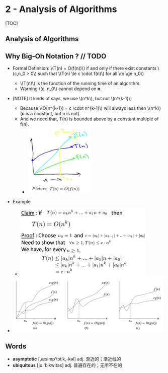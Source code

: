 # 2 - Analysis of Algorithms

[TOC]

## Analysis of Algorithms


## Why Big-Oh Notation ? // TODO

* Formal Definition: \\(T(n) = O(f(n))\\) if and only if there exist constants \\(c,n_0 > 0\\) such that \\(T(n) \le c \cdot f(n)\\) for all \\(n \ge n_0\\)
    * \\(T(n)\\) is the function of the running time of an algorithm.
    * Warning \\(c, n_0\\) cannot depend on **n**.
* [NOTE] It kinds of says, we use \\(n^k\\), but not \\(n^{k-1}\\)
    * Because \\(O(n^{k-1}) = c \cdot n^{k-1}\\) will always less then \\(n^k\\) (**c** is a constant, but n is not).
    * And we need that, T(n) is bounded above by a constant multiple of f(n).
        * <img src="media/15139367090341.jpg" width=200 />
* Example
    * <img src="media/15139362728539.jpg" width=400 />

* <img src="media/15140235475862.jpg" width=500 />

## Words

* **asymptotic** [,æsimp'tɔtik,-kəl] adj. 渐近的；渐近线的
* **ubiquitous** [ju:'bikwitəs] adj. 普遍存在的；无所不在的



